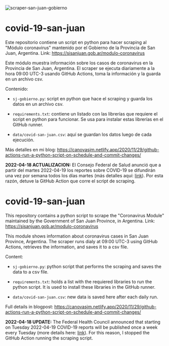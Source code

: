 ![scraper-san-juan-gobierno](https://github.com/canovasjm/covid-19-san-juan/workflows/scraper-san-juan-gobierno/badge.svg)

# covid-19-san-juan

Este repositorio contiene un script en python para hacer scraping al "Módulo coronavirus" mantenido por el Gobierno de la Provincia de San Juan, Argentina. Link: https://sisanjuan.gob.ar/modulo-coronavirus

Este módulo muestra información sobre los casos de coronavirus en la Provincia de San Juan, Argentina. El scraper se ejecuta diariamente a la hora 09:00 UTC-3 usando GitHub Actions, toma la información y la guarda en un archivo csv.

Contenido: 

* `sj-gobierno.py`: script en python que hace el scraping y guarda los datos en un archivo csv.  

* `requirements.txt`: contiene un listado con las librerías que requiere el script en python para funcionar. Se usa para instalar estas librerías en el GitHub runner.

* `data/covid-san-juan.csv`: aquí se guardan los datos luego de cada ejecución.

Más detalles en mi blog: https://canovasjm.netlify.app/2020/11/29/github-actions-run-a-python-script-on-schedule-and-commit-changes/

**2022-04-18 ACTUALIZACION:** El Consejo Federal de Salud anunció que a partir del martes 2022-04-19 los reportes sobre COVID-19 se difundirán una vez por semana todos los días martes (más detalles aquí: [link](https://sisanjuan.gob.ar/salud-publica/2022-04-18/40273-el-parte-de-covid19-se-difundira-los-dias-martes-por-decision-del-consejo-federal-de-salud)). Por esta razón, detuve la GitHub Action que corre el script de scraping.

# covid-19-san-juan  

This repository contains a python script to scrape the "Coronavirus Module" maintained by the Government of San Juan Province, in Argentina. Link: https://sisanjuan.gob.ar/modulo-coronavirus  

This module shows information about coronavirus cases in San Juan Province, Argentina. The scraper runs dialy at 09:00 UTC-3 using GitHub Actions, retrieves the information, and saves it to a csv file.

Content:  

* `sj-gobierno.py`: python script that performs the scraping and saves the data to a csv file.  

* `requirements.txt`: holds a list with the requiered libraries to run the python script. It is used to install these libraries in the GitHub runner.

* `data/covid-san-juan.csv`: new data is saved here after each daily run.

Full details in blogpost: https://canovasjm.netlify.app/2020/11/29/github-actions-run-a-python-script-on-schedule-and-commit-changes/

**2022-04-18 UPDATE:** The Federal Health Council announced that starting on Tuesday 2022-04-19 COVID-19 reports will be published once a week every Tuesday (more details here: [link](https://sisanjuan.gob.ar/salud-publica/2022-04-18/40273-el-parte-de-covid19-se-difundira-los-dias-martes-por-decision-del-consejo-federal-de-salud)). For this reason, I stopped the GitHub Action running the scraping script.
